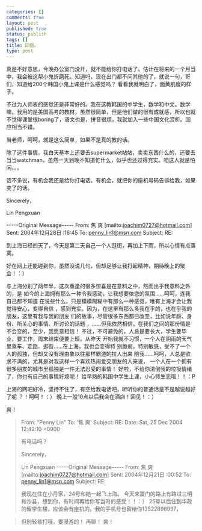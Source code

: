 ```yaml
--- 
categories: []
comments: true
layout: post
published: true
status: publish
tags: []
title: 回信。
type: post
---
```

<div id="msgcns!3725CC0EE38B1F6!128" class="bvMsg">真是不好意思，今晚办公室门没开，就不能给你打电话了。估计在将来的一个月当中，我会被这帮小鬼折磨死。知道吗，现在出门都不问其他的了，就说一句，哥们，知道给200个韩国小鬼上课是什么感觉吗？
看看我就明白了，面黄肌瘦的样子。

不过为人师表的感觉还是非常好的。我在这教韩国的中学生，数学和中文。数学嘛，我用的是美国高考的教材，虽然很简单，但是他们做的很有成就感，所以也就不觉得课堂很boring了，语文也是，拼音很烦，我就加入一些中国文化赏析。回应相当不错。

当老师，呵呵，就是这么简单，如果不是真的教的话。

除了这件事情，我白天基本上还要去supermarket站站，卖卖东西什么的，还要去当当watchman，虽然一天到晚不知道忙什么，似乎也还过得充实。咱这人就是怕闲。。。


话不多说，有机会我还是给你打电话。有机会，就把你的座机号码告诉给我，如果变了的话。


Sincerely，
 
 Lin Pengxuan

-----Original Message-----
From: 焦 爽 [mailto:joachim0727@hotmail.com]
Sent: 2004年12月28日 :16:45
To: penny_lin1@msn.com
Subject: RE:

到上海已经四天了，今天是第二天自己一个人逛街，再加上下雨，所以心情有点落寞。

好在网上还能碰到你，虽然没说几句，但却足够让我打起精神，期待晚上的聚会！：）

与上海分别了两年半，这次重逢的很多惊喜是在意料之中，然而出乎我意料之外的，是
如今的上海拥有那么一种令我感动，让我想要依恋的氛围……呵呵，连我自己都不知道
在说些什么，只是模模糊糊中有那么一种感觉，唯有上海才会让我觉得安心，变得自信
，感到充实。因为，在这里有那么多我在乎的，也在乎我的朋友，这里有我与我的朋友
们的故事，尽管很多东西都已改变，比如说年龄、身份、所关心的事情、所讨论的话题
，……但我依然相信，在我们之间的那份情是不会变的，至少，我愿意相信！
不过，不可避免的，人总是要长大，学生要毕业，要工作，周末结束便要上班。从昨天
开始我就不习惯，一个人在阴雨的天气里乘车、走路、逛街……在上海，我也会变得特
别脆弱，特别敏感，受不了一个人的孤独，但却又没有理由象以往那样霸道的拉人出来
陪我……呵呵，人总是欲求不满的，尤其是对我这样一个喜欢热闹爱交朋友的人来说，
一个人在一个拥有很多朋友的城市里孤独是一件无法忍受的事情！
好啦，不给你清倒我的垃圾情绪了，你也有自己的事情好烦呢！
给早熟的韩国中学生上课，小心师生恋哦！！：P


上海的网吧好冷，坚持不住了，有空给我电话吧，听听你的普通话是不是越说越好了呢
？！呵呵！：）
晚上一般10点以后我会在酒店！回见！：）

爽！
>From: "Penny Lin" 
>To: '焦 爽' 
>Subject: RE:
>Date: Sat, 25 Dec 2004 12:42:10 +0900
>
>有电话吗？
>
>Sincerely，
>
>  Lin Pengxuan
>-----Original Message-----
>From: 焦 爽 [mailto:joachim0727@hotmail.com]
>Sent: 2004年12月21日 :00:52
>To: penny_lin1@msn.com
>Subject: RE:
>
>
>我现在住在小丹家，24号和她一起飞上海。
>今天来厦门的路上有路过三明和沙县，想到你，有时间再给你写当时的感受！！：）
>25号以后住到华政的留学生楼，应该会有座机的。我的手机号也留给你13522898997，

>但别轻易打哦，要漫游的！
>再聊！
>爽！</div>
